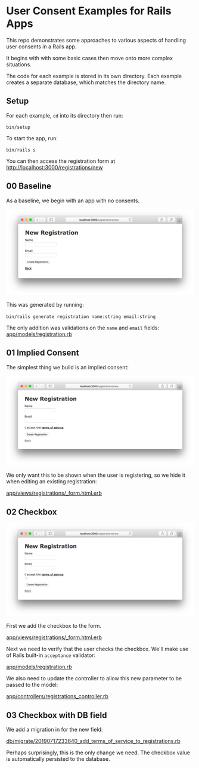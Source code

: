 # User Consent Examples for Rails Apps

This repo demonstrates some approaches to various aspects of handling user consents in a Rails app.

It begins with with some basic cases then move onto more complex situations.

The code for each example is stored in its own directory.
Each example creates a separate database, which matches the directory name.

## Setup

For each example, `cd` into its directory then run:

```
bin/setup
```

To start the app, run:

```
bin/rails s
```
You can then access the registration form at
[http://localhost:3000/registrations/new](http://localhost:3000/registrations/new) 

## 00 Baseline

As a baseline, we begin with an app with no consents.

![](images/00.png)

This was generated by running:

`bin/rails generate registration name:string email:string`

The only addition was validations on the `name` and `email` fields:
[app/models/registration.rb](00_consents_example_app/app/models/registration.rb#L2-L4)

## 01 Implied Consent

The simplest thing we build is an implied consent:

![](images/01.png)

We only want this to be shown when the user is registering, so we hide it when editing an existing registration:

[app/views/registrations/_form.html.erb](01_consents_example_app/app/views/registrations/_form.html.erb)

## 02 Checkbox

![](images/02.png)

First we add the checkbox to the form.

[app/views/registrations/_form.html.erb](02_consents_example_app/app/views/registrations/_form.html.erb#L25-L28)

Next we need to verify that the user checks the checkbox.
We'll make use of Rails built-in `acceptance` validator:

[app/models/registration.rb](02_consents_example_app/app/models/registration.rb#L4)

We also need to update the controller to allow this new parameter to be passed to the model:

[app/controllers/registrations_controller.rb](02_consents_example_app/app/controllers/registrations_controller.rb#L72)

## 03 Checkbox with DB field

We add a migration in for the new field:

[db/migrate/20190717233640_add_terms_of_service_to_registrations.rb](03_consents_example_app/db/migrate/20190717233640_add_terms_of_service_to_registrations.rb)

Perhaps surprisingly, this is the only change we need. The checkbox value is automatically persisted to the database.
